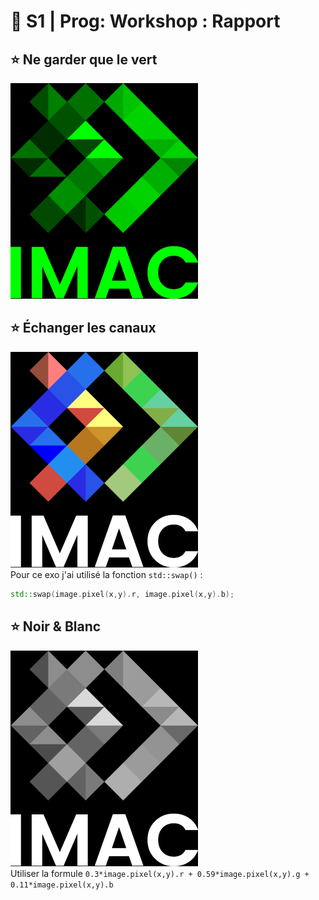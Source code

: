 # 🐣 S1 | Prog: Workshop : Rapport

## ⭐ Ne garder que le vert
![](./output/keep_green_only.png)

## ⭐ Échanger les canaux
![](./output/echange.png)  
Pour ce exo j'ai utilisé la fonction `std::swap()` :
```cpp
std::swap(image.pixel(x,y).r, image.pixel(x,y).b);
```

## ⭐ Noir & Blanc
![](./output/black_white.png)  
Utiliser la formule `0.3*image.pixel(x,y).r + 0.59*image.pixel(x,y).g + 0.11*image.pixel(x,y).b`
